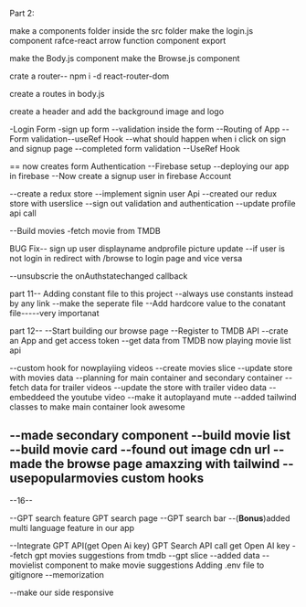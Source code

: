 
Part 2:

make a components folder inside the src folder
make the login.js component
rafce-react arrow function component export

make the Body.js component
make the Browse.js component


crate a router--
npm i -d react-router-dom

create a routes in body.js

create  a header and add the background image and logo

-Login Form
-sign up form
--validation inside the form
--Routing of App
--Form validation--useRef Hook
--what should happen when i click on sign and signup page
--completed form validation
--UseRef Hook

== now creates form Authentication
--Firebase setup
--deploying our app in firebase
--Now create a signup user in firebase Account

--create a redux store
--implement signin user Api
--created our redux store with userslice
--sign out validation and authentication
--update profile api call


--Build movies -fetch movie from TMDB


BUG Fix--
sign up user displayname     andprofile picture update
--if user is not login in redirect with /browse to login page and vice versa

--unsubscrie the onAuthstatechanged callback


part 11--
Adding constant file    to this project
--always use constants instead by any link
--make the seperate file
--Add hardcore value to the conatant file-----very importanat

part 12--
--Start building our browse page
--Register to TMDB API
--crate an App and get access token
--get data from TMDB now playing movie list api


--custom hook for nowplayiing videos
--create movies slice
--update store with movies data
--planning for main container and secondary container
--fetch data for trailer videos
--update the store with trailer video data
--embeddeed the youtube video
--make it autoplayand mute 
--added tailwind classes to make main container  look awesome

--made secondary component
--build movie list 
--build movie card 
--found out image cdn url
-- made the browse page amaxzing with tailwind
--usepopularmovies custom hooks
--


--16--

--GPT search feature
GPT search page 
--GPT search bar
--(**Bonus**)added multi language feature in our app

--Integrate GPT API(get Open Ai key)
GPT Search API call
get Open AI key
--fetch gpt movies suggestions from tmdb
--gpt slice
--added data
--movielist component to make movie suggestions
Adding .env file to gitignore
--memorization

--make our side responsive
